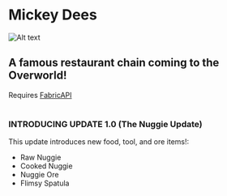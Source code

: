 # Mickey Dees
![Alt text](https://cdn.discordapp.com/attachments/636925827363373075/881618450907275314/mickeydeesLOGO.png "Mickey Dees")
## A famous restaurant chain coming to the Overworld!
Requires [FabricAPI](https://www.curseforge.com/minecraft/mc-mods/fabric-api)
# 
### INTRODUCING UPDATE 1.0 (The Nuggie Update)

This update introduces new food, tool, and ore items!:
- Raw Nuggie
- Cooked Nuggie
- Nuggie Ore
- Flimsy Spatula
